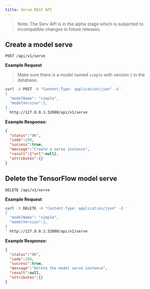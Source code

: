 ```yaml
---
title: Serve REST API
---
```


<!--
Licensed to the Apache Software Foundation (ASF) under one
or more contributor license agreements.  See the NOTICE file
distributed with this work for additional information
regarding copyright ownership.  The ASF licenses this file
to you under the Apache License, Version 2.0 (the
"License"); you may not use this file except in compliance
with the License.  You may obtain a copy of the License at

  http://www.apache.org/licenses/LICENSE-2.0

Unless required by applicable law or agreed to in writing,
software distributed under the License is distributed on an
"AS IS" BASIS, WITHOUT WARRANTIES OR CONDITIONS OF ANY
KIND, either express or implied.  See the License for the
specific language governing permissions and limitations
under the License.
-->

> Note: The Serv API is in the alpha stage which is subjected to incompatible changes in future releases.

## Create a model serve
`POST /api/v1/serve`

**Example Request**
> Make sure there is a model named `simple` with version `1` in the database.

```sh
curl -X POST -H "Content-Type: application/json" -d '
{
  "modelName": "simple", 
  "modelVersion":1, 
}
' http://127.0.0.1:32080/api/v1/serve
```

**Example Response:**
```json
{
  "status":"OK",
  "code":200,
  "success":true,
  "message":"Create a serve instance",
  "result":{"url":null},
  "attributes":{}
}
```

## Delete the TensorFlow model serve
`DELETE /api/v1/serve`

**Example Request**
```sh
curl -X DELETE -H "Content-Type: application/json" -d '
{
  "modelName": "simple", 
  "modelVersion":1,
}
' http://127.0.0.1:32080/api/v1/serve
```

**Example Response:**
```json
{
  "status":"OK",
  "code":200,
  "success":true,
  "message":"Delete the model serve instance",
  "result":null,
  "attributes":{}
}
```
